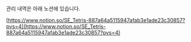 관리 내역은 아래 노션에 있습니다. 

[https://www.notion.so/SE_Tetris-887a64a5115947afab3e1ade23c30857?pvs=4](https://www.notion.so/SE_Tetris-887a64a5115947afab3e1ade23c30857?pvs=4)
